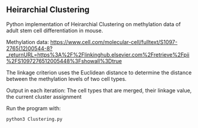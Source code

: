 
## Heirarchial Clustering

Python implementation of Heirarchial Clustering on methylation data of adult stem cell differentiation in mouse.

Methylation data: https://www.cell.com/molecular-cell/fulltext/S1097-2765(12)00544-8?_returnURL=https%3A%2F%2Flinkinghub.elsevier.com%2Fretrieve%2Fpii%2FS1097276512005448%3Fshowall%3Dtrue


The linkage criterion uses the Euclidean distance to determine the distance between the methylation levels of two cell types.

Output in each iteration: The cell types that are merged, their linkage value, the current cluster assignment


Run the program with:

```python3 Clustering.py```
